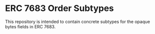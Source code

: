 # ERC 7683 Order Subtypes

This repository is intended to contain concrete subtypes for the opaque bytes fields in ERC 7683.
